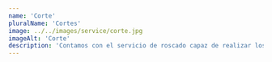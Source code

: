 ```yaml
---
name: 'Corte'
pluralName: 'Cortes'
image: ../../images/service/corte.jpg
imageAlt: 'Corte'
description: 'Contamos con el servicio de roscado capaz de realizar los productos que nuestros clientes necesiten para la realización de sus proyectos. hacemos roscas de todo tipo como cónica y paralela en NTP e hilo fino.'
---
```

